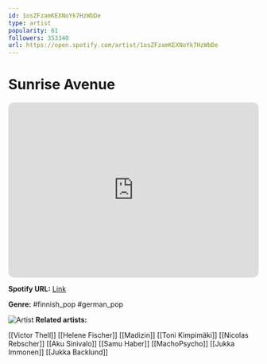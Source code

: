 ```yaml
---
id: 1osZFzamKEXNoYk7HzWbDe
type: artist
popularity: 61
followers: 353340
url: https://open.spotify.com/artist/1osZFzamKEXNoYk7HzWbDe
---
```

# Sunrise Avenue

<iframe style="border-radius:12px" src="https://open.spotify.com/embed/artist/1osZFzamKEXNoYk7HzWbDe" width="100%" height="352" frameBorder="0" allowfullscreen="" allow="autoplay; clipboard-write; encrypted-media; fullscreen; picture-in-picture" loading="lazy"></iframe>

**Spotify URL:** [Link](https://open.spotify.com/artist/1osZFzamKEXNoYk7HzWbDe)

**Genre:**  #finnish_pop #german_pop

![Artist](https://i.scdn.co/image/ab6761610000e5ebdedb489218089b5973fc6020)
**Related artists:**

[[Victor Thell]]
[[Helene Fischer]]
[[Madizin]]
[[Toni Kimpimäki]]
[[Nicolas Rebscher]]
[[Aku Sinivalo]]
[[Samu Haber]]
[[MachoPsycho]]
[[Jukka Immonen]]
[[Jukka Backlund]]
